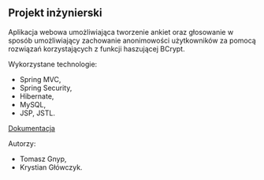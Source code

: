 ## Projekt inżynierski

Aplikacja webowa umożliwiająca tworzenie ankiet oraz głosowanie w sposób umożliwiający zachowanie anonimowości użytkowników za pomocą rozwiązań korzystających z funkcji haszującej BCrypt.

Wykorzystane technologie:
  - Spring MVC,
  - Spring Security,
  - Hibernate,
  - MySQL,
  - JSP, JSTL.
  
[Dokumentacja](https://tomgny.github.io/ProjInz_2020/doc/index.html)
  
Autorzy:
  * Tomasz Gnyp,
  * Krystian Główczyk.
